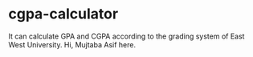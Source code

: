 # cgpa-calculator
It can calculate GPA and CGPA according to the grading system of East West University.
Hi,
Mujtaba Asif here. 

